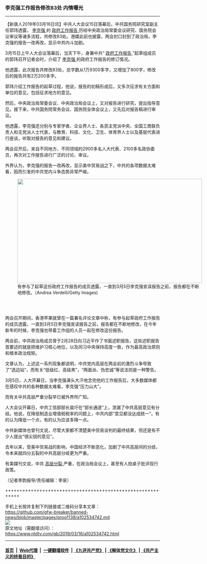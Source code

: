 ### 李克强工作报告修改83处 内情曝光
------------------------

<div class="post_content" itemprop="articleBody">
 <p>
  【新唐人2019年03月16日讯】中共人大会议15日落幕后，中共国务院研究室副主任郭玮透露，
  <a href="https://www.ntdtv.com/gb/李克强.htm">
   李克强
  </a>
  的
  <a href="https://www.ntdtv.com/gb/政府工作报告.htm">
   政府工作报告
  </a>
  历经中央政治局常委会议研究、国务院会议审议等诸多流程，共修改83处。港媒此前也披露，两会封口封到了政治局，李克强的报告一改再改，显示中共内斗加剧。
 </p>
 <p>
  3月15日上午人大会议落幕后，当天下午，身兼中共“
  <a href="https://www.ntdtv.com/gb/政府工作报告.htm">
   政府工作报告
  </a>
  ”起草组成员的郭玮召开记者会时，介绍了
  <a href="https://www.ntdtv.com/gb/李克强.htm">
   李克强
  </a>
  的政府工作报告的修订情况。
 </p>
 <p>
  他透露，此次报告共修改83处，总字数从1万9300多字，又增加了800字，修改后的报告共有2万200多字。
 </p>
 <p>
  郭玮介绍工作报告的起草过程，他说，报告的初稿形成后，又多次征求有关方面和单位的意见，包括征求地方的意见。
 </p>
 <p>
  然后，中央政治局常委会议、中央政治局会议上，又对报告进行研究，提出指导意见。接下来，中共国务院常务会议、国务院全体会议上，又先后对报告稿进行审议。
 </p>
 <p>
  他透露，李克强还分别与专家学者、企业界人士、各民主党派中央、全国工商联负责人和无党派人士代表，与教育、科技、文化、卫生、体育界人士以及基层代表进行座谈，听取对报告的意见和建议。
 </p>
 <p>
  两会召开后，来自不同地方、不同领域的2900多名人大代表、2100多名政协委员，再次对工作报告进行广泛的讨论、审议。
 </p>
 <p>
  外界认为，李克强的报告一改再改，显示美中贸易战之下，中共的各项数据太难看，因而引发的中共党内斗争态势非常严峻。
 </p>
 <figure class="wp-caption alignnone" id="attachment_102534757" style="width: 600px">
  <a href="https://www.ntdtv.com/assets/uploads/2019/03/GettyImages-1128719616.jpg">
   <img alt="" class="size-medium wp-image-102534757" height="338" src="https://www.ntdtv.com/assets/uploads/2019/03/GettyImages-1128719616-600x338.jpg" width="600"/>
  </a>
  <br/><figcaption class="wp-caption-text">
   有参与了起草这份政府工作报告的成员透露，一直到3月5日李克强宣读报告之前，报告都在不断地修改。（Andrea Verdelli/Getty Images)
  </figcaption><br/>
 </figure><br/>
 <p>
  两会召开期间，香港苹果就曾在一篇署名评论文章中称，有参与起草政府工作报告的成员透露，一直到3月5日李克强宣读报告之前，报告都在不断地修改，在今年新年的时候，李克强也带着工作组的人员一起在修改这份报告。
 </p>
 <p>
  两会前，中共政治局成员曾于2月28日向习近平作了书面述职报告，这些述职报告首要述的就是把维护习核心地位，以及同习中央保持高度一致，作为最高政治原则和根本政治规矩。
 </p>
 <p>
  文章认为，上述这一系列现象都说明，中共党内高层在两会前的激烈斗争导致了“选边站”，而有关“低级红、高级黑”，“两面派、伪忠诚”等说法则是一种警告。
 </p>
 <p>
  3月5日，人大开幕日，当李克强满头大汗地念完他的工作报告后，大多数媒体都在感叹中共的各种数据太难看，李克强“压力山大”。
 </p>
 <p>
  而有关中共高层严重分裂早已被外界所广知。
 </p>
 <p>
  人大会议开幕日，中共工信部部长苗圩在“部长通道”上，泄漏了中共高层意见有分歧。他说，在降低制造业增值税税率的问题上，中共内部“意见都没达成统一”，有的认为降低一个点，有的认为应该多降一点。
 </p>
 <p>
  中共新媒体也曾刊文说，尽管大家都不清楚美中贸易谈判的最终结果，但还是有不少人提出“很尖锐的意见”。
 </p>
 <p>
  去年以来，受美中贸易战的影响，中国经济不断恶化，加剧了中共高层间的分歧，令本来就四分五裂的中共高层分岐更为严重。
 </p>
 <p>
  有美媒刊文说，中共
  <a href="https://www.ntdtv.com/gb/高层分裂.htm">
   高层分裂
  </a>
  严重，在政治局会议上，甚至有人拍桌子批评现行政策。
 </p>
 <p>
  （记者李韵报导/责任编辑：李泉）
 </p>
 <div class="single_ad">
 </div>
</div>

+++++++++++++++++++++++++++++++++++++++++++++++++++++++++++<br/><br/>
手机上长按并复制下列链接或二维码分享本文章：<br/>
https://github.com/gfw-breaker/banned-news/blob/master/pages/prog1138/a102534742.md <br/>
<a href='https://github.com/gfw-breaker/banned-news/blob/master/pages/prog1138/a102534742.md'><img src='https://github.com/gfw-breaker/banned-news/blob/master/pages/prog1138/a102534742.md.png'/></a> <br/>
原文地址（需翻墙访问）：https://www.ntdtv.com/gb/2019/03/16/a102534742.html


------------------------
#### [首页](https://github.com/gfw-breaker/banned-news/blob/master/README.md) &nbsp;|&nbsp; [Web代理](https://github.com/labour-camp/helloworld) &nbsp;|&nbsp; [一键翻墙软件](https://github.com/gfw-breaker/nogfw/blob/master/README.md) &nbsp;| [《九评共产党》](https://github.com/gfw-breaker/9ping.md/blob/master/README.md#九评之一评共产党是什么) | [《解体党文化》](https://github.com/gfw-breaker/jtdwh.md/blob/master/README.md) | [《共产主义的终极目的》](https://github.com/gfw-breaker/gczydzjmd.md/blob/master/README.md)

